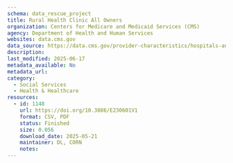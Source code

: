 ```yaml
---
schema: data_rescue_project 
title: Rural Health Clinic All Owners
organization: Centers for Medicare and Medicaid Services (CMS)
agency: Department of Health and Human Services
websites: data.cms.gov
data_source: https://data.cms.gov/provider-characteristics/hospitals-and-other-facilities/rural-health-clinic-all-owners
description: 
last_modified: 2025-06-17
metadata_available: No
metadata_url: 
category:
  - Social Services 
  - Health & Healthcare 
resources:
  - id: 1148
    url: https://doi.org/10.3886/E230601V1
    format: CSV, PDF
    status: Finished
    size: 0.056
    download_date: 2025-05-21
    maintainer: DL, CORN
    notes: 
---
```

